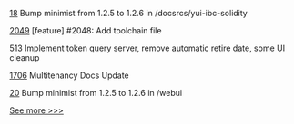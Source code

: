 
[18](https://github.com/hyperledger-labs/yui-docs/pull/18) Bump minimist from 1.2.5 to 1.2.6 in /docsrcs/yui-ibc-solidity

[2049](https://github.com/hyperledger/iroha/pull/2049) [feature] #2048: Add toolchain file

[513](https://github.com/hyperledger-labs/blockchain-carbon-accounting/pull/513) Implement token query server, remove automatic retire date, some UI cleanup

[1706](https://github.com/hyperledger/aries-cloudagent-python/pull/1706) Multitenancy Docs Update

[20](https://github.com/hyperledger-labs/citizens-pulse/pull/20) Bump minimist from 1.2.5 to 1.2.6 in /webui


[See more >>>](https://start-here.hyperledger.org/pull-requests)
